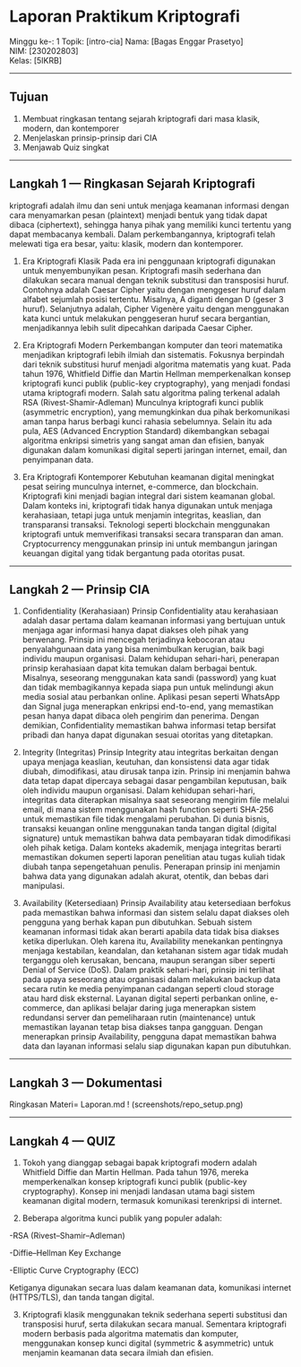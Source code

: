 # Laporan Praktikum Kriptografi
Minggu ke-: 1
Topik: [intro-cia]
Nama: [Bagas Enggar Prasetyo]  
NIM: [230202803]  
Kelas: [5IKRB]  

---

## Tujuan
1. Membuat ringkasan tentang sejarah kriptografi dari masa klasik, modern, dan kontemporer
2. Menjelaskan prinsip-prinsip dari CIA
3. Menjawab Quiz singkat

---

## Langkah 1 — Ringkasan Sejarah Kriptografi
kriptografi adalah ilmu dan seni untuk menjaga keamanan informasi dengan cara menyamarkan pesan (plaintext) menjadi bentuk yang tidak dapat dibaca (ciphertext), sehingga hanya pihak yang memiliki kunci tertentu yang dapat membacanya kembali. Dalam perkembangannya, kriptografi telah melewati tiga era besar, yaitu: klasik, modern dan kontemporer.

1. Era Kriptografi Klasik
Pada era ini penggunaan kriptografi digunakan untuk menyembunyikan pesan. Kriptografi masih sederhana dan dilakukan secara manual dengan teknik substitusi dan transposisi huruf. Contohnya adalah Caesar Cipher yaitu dengan menggeser huruf dalam alfabet sejumlah posisi tertentu. Misalnya, A diganti dengan D (geser 3 huruf). Selanjutnya adalah, Cipher Vigenère yaitu dengan menggunakan kata kunci untuk melakukan penggeseran huruf secara bergantian, menjadikannya lebih sulit dipecahkan daripada Caesar Cipher.

2. Era Kriptografi Modern
Perkembangan komputer dan teori matematika menjadikan kriptografi lebih ilmiah dan sistematis. Fokusnya berpindah dari teknik substitusi huruf menjadi algoritma matematis yang kuat. Pada tahun 1976, Whitfield Diffie dan Martin Hellman memperkenalkan konsep kriptografi kunci publik (public-key cryptography), yang menjadi fondasi utama kriptografi modern. Salah satu algoritma paling terkenal adalah RSA (Rivest-Shamir-Adleman) Munculnya kriptografi kunci publik (asymmetric encryption), yang memungkinkan dua pihak berkomunikasi aman tanpa harus berbagi kunci rahasia sebelumnya. Selain itu ada pula, AES (Advanced Encryption Standard) dikembangkan sebagai algoritma enkripsi simetris yang sangat aman dan efisien, banyak digunakan dalam komunikasi digital seperti jaringan internet, email, dan penyimpanan data.

3. Era Kriptografi Kontemporer
Kebutuhan keamanan digital meningkat pesat seiring munculnya internet, e-commerce, dan blockchain. Kriptografi kini menjadi bagian integral dari sistem keamanan global. Dalam konteks ini, kriptografi tidak hanya digunakan untuk menjaga kerahasiaan, tetapi juga untuk menjamin integritas, keaslian, dan transparansi transaksi. Teknologi seperti blockchain menggunakan kriptografi untuk memverifikasi transaksi secara transparan dan aman. Cryptocurrency menggunakan prinsip ini untuk membangun jaringan keuangan digital yang tidak bergantung pada otoritas pusat.

---

## Langkah 2 — Prinsip CIA
1. Confidentiality (Kerahasiaan)
Prinsip Confidentiality atau kerahasiaan adalah dasar pertama dalam keamanan informasi yang bertujuan untuk menjaga agar informasi hanya dapat diakses oleh pihak yang berwenang. Prinsip ini mencegah terjadinya kebocoran atau penyalahgunaan data yang bisa menimbulkan kerugian, baik bagi individu maupun organisasi. Dalam kehidupan sehari-hari, penerapan prinsip kerahasiaan dapat kita temukan dalam berbagai bentuk. Misalnya, seseorang menggunakan kata sandi (password) yang kuat dan tidak membagikannya kepada siapa pun untuk melindungi akun media sosial atau perbankan online. Aplikasi pesan seperti WhatsApp dan Signal juga menerapkan enkripsi end-to-end, yang memastikan pesan hanya dapat dibaca oleh pengirim dan penerima. Dengan demikian, Confidentiality memastikan bahwa informasi tetap bersifat pribadi dan hanya dapat digunakan sesuai otoritas yang ditetapkan.

2. Integrity (Integritas)
Prinsip Integrity atau integritas berkaitan dengan upaya menjaga keaslian, keutuhan, dan konsistensi data agar tidak diubah, dimodifikasi, atau dirusak tanpa izin. Prinsip ini menjamin bahwa data tetap dapat dipercaya sebagai dasar pengambilan keputusan, baik oleh individu maupun organisasi. Dalam kehidupan sehari-hari, integritas data diterapkan misalnya saat seseorang mengirim file melalui email, di mana sistem menggunakan hash function seperti SHA-256 untuk memastikan file tidak mengalami perubahan. Di dunia bisnis, transaksi keuangan online menggunakan tanda tangan digital (digital signature) untuk memastikan bahwa data pembayaran tidak dimodifikasi oleh pihak ketiga. Dalam konteks akademik, menjaga integritas berarti memastikan dokumen seperti laporan penelitian atau tugas kuliah tidak diubah tanpa sepengetahuan penulis. Penerapan prinsip ini menjamin bahwa data yang digunakan adalah akurat, otentik, dan bebas dari manipulasi.

3. Availability (Ketersediaan)
Prinsip Availability atau ketersediaan berfokus pada memastikan bahwa informasi dan sistem selalu dapat diakses oleh pengguna yang berhak kapan pun dibutuhkan. Sebuah sistem keamanan informasi tidak akan berarti apabila data tidak bisa diakses ketika diperlukan. Oleh karena itu, Availability menekankan pentingnya menjaga kestabilan, keandalan, dan ketahanan sistem agar tidak mudah terganggu oleh kerusakan, bencana, maupun serangan siber seperti Denial of Service (DoS). Dalam praktik sehari-hari, prinsip ini terlihat pada upaya seseorang atau organisasi dalam melakukan backup data secara rutin ke media penyimpanan cadangan seperti cloud storage atau hard disk eksternal. Layanan digital seperti perbankan online, e-commerce, dan aplikasi belajar daring juga menerapkan sistem redundansi server dan pemeliharaan rutin (maintenance) untuk memastikan layanan tetap bisa diakses tanpa gangguan. Dengan menerapkan prinsip Availability, pengguna dapat memastikan bahwa data dan layanan informasi selalu siap digunakan kapan pun dibutuhkan.

---

## Langkah 3 — Dokumentasi
Ringkasan Materi= Laporan.md
! (screenshots/repo_setup.png)


---

## Langkah 4 — QUIZ
1. Tokoh yang dianggap sebagai bapak kriptografi modern adalah Whitfield Diffie dan Martin Hellman. Pada tahun 1976, mereka memperkenalkan konsep kriptografi kunci publik (public-key cryptography). Konsep ini menjadi landasan utama bagi sistem keamanan digital modern, termasuk komunikasi terenkripsi di internet.

2. Beberapa algoritma kunci publik yang populer adalah:

-RSA (Rivest–Shamir–Adleman)

-Diffie–Hellman Key Exchange

-Elliptic Curve Cryptography (ECC)

Ketiganya digunakan secara luas dalam keamanan data, komunikasi internet (HTTPS/TLS), dan tanda tangan digital.

3. Kriptografi klasik menggunakan teknik sederhana seperti substitusi dan transposisi huruf, serta dilakukan secara manual. Sementara kriptografi modern berbasis pada algoritma matematis dan komputer, menggunakan konsep kunci digital (symmetric & asymmetric) untuk menjamin keamanan data secara ilmiah dan efisien.
